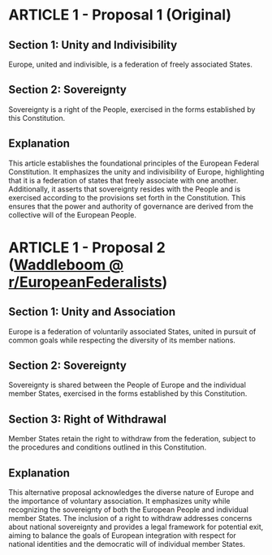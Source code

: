 # ARTICLE 1 - Proposal 1 (Original)

## Section 1: Unity and Indivisibility
Europe, united and indivisible, is a federation of freely associated States.

## Section 2: Sovereignty
Sovereignty is a right of the People, exercised in the forms established by this Constitution.

## Explanation
This article establishes the foundational principles of the European Federal Constitution. It emphasizes the unity and indivisibility of Europe, highlighting that it is a federation of states that freely associate with one another. Additionally, it asserts that sovereignty resides with the People and is exercised according to the provisions set forth in the Constitution. This ensures that the power and authority of governance are derived from the collective will of the European People.

# ARTICLE 1 - Proposal 2 ([Waddleboom @ r/EuropeanFederalists](https://www.reddit.com/r/EuropeanFederalists/comments/1g9te0y/comment/lt9oz60/))

## Section 1: Unity and Association
Europe is a federation of voluntarily associated States, united in pursuit of common goals while respecting the diversity of its member nations.

## Section 2: Sovereignty
Sovereignty is shared between the People of Europe and the individual member States, exercised in the forms established by this Constitution.

## Section 3: Right of Withdrawal
Member States retain the right to withdraw from the federation, subject to the procedures and conditions outlined in this Constitution.

## Explanation
This alternative proposal acknowledges the diverse nature of Europe and the importance of voluntary association. It emphasizes unity while recognizing the sovereignty of both the European People and individual member States. The inclusion of a right to withdraw addresses concerns about national sovereignty and provides a legal framework for potential exit, aiming to balance the goals of European integration with respect for national identities and the democratic will of individual member States.
